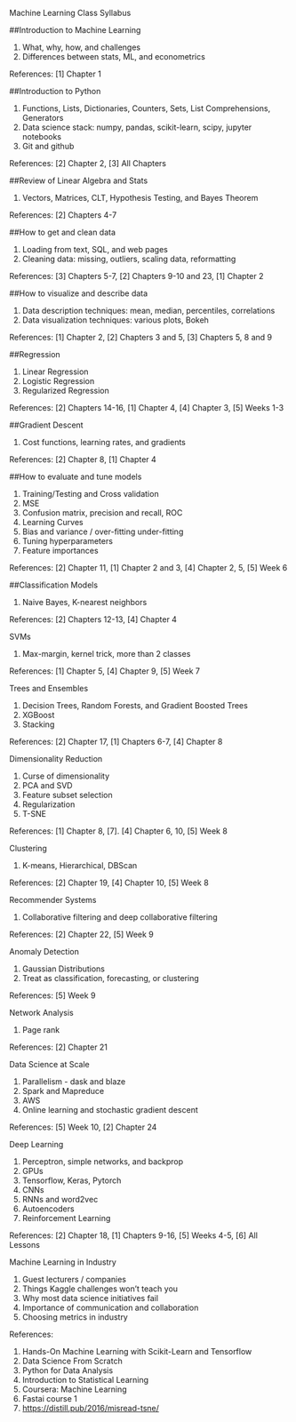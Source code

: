 ﻿Machine Learning Class Syllabus


##Introduction to Machine Learning

1. What, why, how, and challenges
2. Differences between stats, ML, and econometrics

References: [1] Chapter 1


##Introduction to Python

1. Functions, Lists, Dictionaries, Counters, Sets, List Comprehensions, Generators
2. Data science stack: numpy, pandas, scikit-learn, scipy, jupyter notebooks
3. Git and github

References: [2] Chapter 2, [3] All Chapters


##Review of Linear Algebra and Stats

1. Vectors, Matrices, CLT, Hypothesis Testing, and Bayes Theorem

References: [2] Chapters 4-7


##How to get and clean data

1. Loading from text, SQL, and web pages
2. Cleaning data: missing, outliers, scaling data, reformatting

References: [3] Chapters 5-7, [2] Chapters 9-10 and 23, [1] Chapter 2


##How to visualize and describe data

1. Data description techniques: mean, median, percentiles, correlations
2. Data visualization techniques: various plots, Bokeh

References: [1] Chapter 2, [2] Chapters 3 and 5, [3] Chapters 5, 8 and 9


##Regression

1. Linear Regression
2. Logistic Regression
3. Regularized Regression

References: [2] Chapters 14-16, [1] Chapter 4, [4] Chapter 3, [5] Weeks 1-3


##Gradient Descent

1. Cost functions, learning rates, and gradients

References: [2] Chapter 8, [1] Chapter 4


##How to evaluate and tune models

1. Training/Testing and Cross validation
2. MSE
3. Confusion matrix, precision and recall, ROC
4. Learning Curves
5. Bias and variance / over-fitting under-fitting
6. Tuning hyperparameters
7. Feature importances

References: [2] Chapter 11, [1] Chapter 2 and 3, [4] Chapter 2, 5, [5] Week 6


##Classification Models

1. Naive Bayes, K-nearest neighbors

References: [2] Chapters 12-13, [4] Chapter 4 

SVMs

1. Max-margin, kernel trick, more than 2 classes

References: [1] Chapter 5, [4] Chapter 9, [5] Week 7


Trees and Ensembles

1. Decision Trees, Random Forests, and Gradient Boosted Trees
2. XGBoost
3. Stacking

References: [2] Chapter 17, [1] Chapters 6-7, [4] Chapter 8


Dimensionality Reduction

1. Curse of dimensionality
2. PCA and SVD
3. Feature subset selection
4. Regularization
5. T-SNE

References: [1] Chapter 8, [7]. [4] Chapter 6, 10, [5] Week 8


Clustering

1. K-means, Hierarchical, DBScan

References: [2] Chapter 19, [4] Chapter 10, [5] Week 8


Recommender Systems

1. Collaborative filtering and deep collaborative filtering

References: [2] Chapter 22, [5] Week 9



Anomaly Detection

1. Gaussian Distributions
2. Treat as classification, forecasting, or clustering

References: [5] Week 9


Network Analysis

1. Page rank

References: [2] Chapter 21


Data Science at Scale

1. Parallelism - dask and blaze
2. Spark and Mapreduce
3. AWS
4. Online learning and stochastic gradient descent

References: [5] Week 10, [2] Chapter 24


Deep Learning

1. Perceptron, simple networks, and backprop
2. GPUs
3. Tensorflow, Keras, Pytorch
4. CNNs
5. RNNs and word2vec
6. Autoencoders
7. Reinforcement Learning

References: [2] Chapter 18, [1] Chapters 9-16, [5] Weeks 4-5, [6] All Lessons


Machine Learning in Industry

1. Guest lecturers / companies
2. Things Kaggle challenges won’t teach you
3. Why most data science initiatives fail
4. Importance of communication and collaboration
5. Choosing metrics in industry



References:

1. Hands-On Machine Learning with Scikit-Learn and Tensorflow
2. Data Science From Scratch
3. Python for Data Analysis
4. Introduction to Statistical Learning
5. Coursera: Machine Learning
6. Fastai course 1
7. https://distill.pub/2016/misread-tsne/
